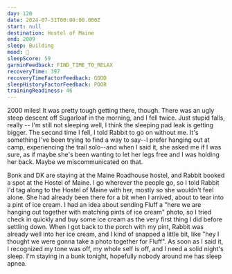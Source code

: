```yaml
---
day: 120
date: 2024-07-31T00:00:00.000Z
start: null
destination: Hostel of Maine
end: 2009
sleep: Building
mood: 🙂
sleepScore: 59
garminFeedback: FIND_TIME_TO_RELAX
recoveryTime: 397
recoveryTimeFactorFeedback: GOOD
sleepHistoryFactorFeedback: POOR
trainingReadiness: 46
---
```

2000 miles! It was pretty tough getting there, though. There was an ugly steep descent off Sugarloaf in the morning, and I fell twice. Just stupid falls, really -- I'm still not sleeping well, I think the sleeping pad leak is getting bigger. The second time I fell, I told Rabbit to go on without me. It's something I've been trying to find a way to say--I prefer hanging out at camp, experiencing the trail solo--and when I said it, she asked me if I was sure, as if maybe she's been wanting to let her legs free and I was holding her back. Maybe we miscommunicated on that.

Bonk and DK are staying at the Maine Roadhouse hostel, and Rabbit booked a spot at the Hostel of Maine. I go wherever the people go, so I told Rabbit I'd tag along to the Hostel of Maine with her, mostly so she wouldn't feel alone. She had already been there for a bit when I arrived, about to tear into a pint of ice cream. I had an idea about sending Fluff a "here we are hanging out together with matching pints of ice cream" photo, so I tried check in quickly and buy some ice cream as the very first thing I did before settling down. When I got back to the porch with my pint, Rabbit was already well into her ice cream, and I kind of snapped a little bit, like "hey I thought we were gonna take a photo together for Fluff". As soon as I said it, I recognized my tone was off, my whole self is off, and I need a solid night's sleep. I'm staying in a bunk tonight, hopefully nobody around me has sleep apnea.

